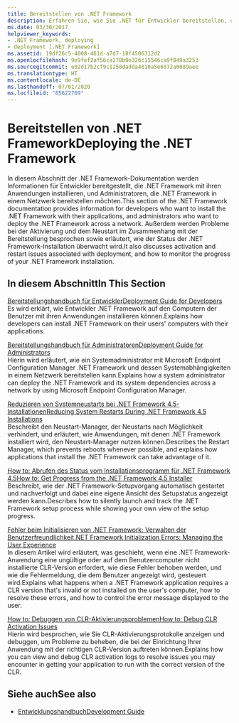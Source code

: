 ```yaml
---
title: Bereitstellen von .NET Framework
description: Erfahren Sie, wie Sie .NET für Entwickler bereitstellen, die .NET mit ihren Anwendungen installieren möchten, und für Administratoren, die .NET in einem Netzwerk bereitstellen möchten.
ms.date: 03/30/2017
helpviewer_keywords:
- .NET Framework, deploying
- deployment [.NET Framework]
ms.assetid: 19df26c5-4008-461d-a7d7-18f4506312d2
ms.openlocfilehash: 9e9fef2af56ca278b0e326c15546ca9f849a3253
ms.sourcegitcommit: e02d17b2cf9c1258dadda4810a5e6072a0089aee
ms.translationtype: HT
ms.contentlocale: de-DE
ms.lasthandoff: 07/01/2020
ms.locfileid: "85622769"
---
```

# <a name="deploying-the-net-framework"></a><span data-ttu-id="a17d9-103">Bereitstellen von .NET Framework</span><span class="sxs-lookup"><span data-stu-id="a17d9-103">Deploying the .NET Framework</span></span>
<span data-ttu-id="a17d9-104">In diesem Abschnitt der .NET Framework-Dokumentation werden Informationen für Entwickler bereitgestellt, die .NET Framework mit ihren Anwendungen installieren, und Administratoren, die .NET Framework in einem Netzwerk bereitstellen möchten.</span><span class="sxs-lookup"><span data-stu-id="a17d9-104">This section of the .NET Framework documentation provides information for developers who want to install the .NET Framework with their applications, and administrators who want to deploy the .NET Framework across a network.</span></span> <span data-ttu-id="a17d9-105">Außerdem werden Probleme bei der Aktivierung und dem Neustart im Zusammenhang mit der Bereitstellung besprochen sowie erläutert, wie der Status der .NET Framework-Installation überwacht wird.</span><span class="sxs-lookup"><span data-stu-id="a17d9-105">It also discusses activation and restart issues associated with deployment, and how to monitor the progress of your .NET Framework installation.</span></span>  
  
## <a name="in-this-section"></a><span data-ttu-id="a17d9-106">In diesem Abschnitt</span><span class="sxs-lookup"><span data-stu-id="a17d9-106">In This Section</span></span>  
 [<span data-ttu-id="a17d9-107">Bereitstellungshandbuch für Entwickler</span><span class="sxs-lookup"><span data-stu-id="a17d9-107">Deployment Guide for Developers</span></span>](deployment-guide-for-developers.md)  
 <span data-ttu-id="a17d9-108">Es wird erklärt, wie Entwickler .NET Framework auf den Computern der Benutzer mit ihren Anwendungen installieren können.</span><span class="sxs-lookup"><span data-stu-id="a17d9-108">Explains how developers can install .NET Framework on their users' computers with their applications.</span></span>  
  
 [<span data-ttu-id="a17d9-109">Bereitstellungshandbuch für Administratoren</span><span class="sxs-lookup"><span data-stu-id="a17d9-109">Deployment Guide for Administrators</span></span>](guide-for-administrators.md)  
 <span data-ttu-id="a17d9-110">Hierin wird erläutert, wie ein Systemadministrator mit Microsoft Endpoint Configuration Manager .NET Framework und dessen Systemabhängigkeiten in einem Netzwerk bereitstellen kann.</span><span class="sxs-lookup"><span data-stu-id="a17d9-110">Explains how a system administrator can deploy the .NET Framework and its system dependencies across a network by using Microsoft Endpoint Configuration Manager.</span></span>  
  
 [<span data-ttu-id="a17d9-111">Reduzieren von Systemneustarts bei .NET Framework 4.5-Installationen</span><span class="sxs-lookup"><span data-stu-id="a17d9-111">Reducing System Restarts During .NET Framework 4.5 Installations</span></span>](reducing-system-restarts.md)  
 <span data-ttu-id="a17d9-112">Beschreibt den Neustart-Manager, der Neustarts nach Möglichkeit verhindert, und erläutert, wie Anwendungen, mit denen .NET Framework installiert wird, den Neustart-Manager nutzen können.</span><span class="sxs-lookup"><span data-stu-id="a17d9-112">Describes the Restart Manager, which prevents reboots whenever possible, and explains how applications that install the .NET Framework can take advantage of it.</span></span>  
  
 [<span data-ttu-id="a17d9-113">How to: Abrufen des Status vom Installationsprogramm für .NET Framework 4.5</span><span class="sxs-lookup"><span data-stu-id="a17d9-113">How to: Get Progress from the .NET Framework 4.5 Installer</span></span>](how-to-get-progress-from-the-dotnet-installer.md)  
 <span data-ttu-id="a17d9-114">Beschreibt, wie der .NET Framework-Setupvorgang automatisch gestartet und nachverfolgt und dabei eine eigene Ansicht des Setupstatus angezeigt werden kann.</span><span class="sxs-lookup"><span data-stu-id="a17d9-114">Describes how to silently launch and track the .NET Framework setup process while showing your own view of the setup progress.</span></span>  
  
 [<span data-ttu-id="a17d9-115">Fehler beim Initialisieren von .NET Framework: Verwalten der Benutzerfreundlichkeit</span><span class="sxs-lookup"><span data-stu-id="a17d9-115">.NET Framework Initialization Errors: Managing the User Experience</span></span>](initialization-errors-managing-the-user-experience.md)  
 <span data-ttu-id="a17d9-116">In diesem Artikel wird erläutert, was geschieht, wenn eine .NET Framework-Anwendung eine ungültige oder auf dem Benutzercomputer nicht installierte CLR-Version erfordert, wie diese Fehler behoben werden, und wie die Fehlermeldung, die dem Benutzer angezeigt wird, gesteuert wird.</span><span class="sxs-lookup"><span data-stu-id="a17d9-116">Explains what happens when a .NET Framework application requires a CLR version that's invalid or not installed on the user's computer, how to resolve these errors, and how to control the error message displayed to the user.</span></span>  
  
 [<span data-ttu-id="a17d9-117">How to: Debuggen von CLR-Aktivierungsproblemen</span><span class="sxs-lookup"><span data-stu-id="a17d9-117">How to: Debug CLR Activation Issues</span></span>](how-to-debug-clr-activation-issues.md)  
 <span data-ttu-id="a17d9-118">Hierin wird besprochen, wie Sie CLR-Aktivierungsprotokolle anzeigen und debuggen, um Probleme zu beheben, die bei der Einrichtung Ihrer Anwendung mit der richtigen CLR-Version auftreten können.</span><span class="sxs-lookup"><span data-stu-id="a17d9-118">Explains how you can view and debug CLR activation logs to resolve issues you may encounter in getting your application to run with the correct version of the CLR.</span></span>  
  
## <a name="see-also"></a><span data-ttu-id="a17d9-119">Siehe auch</span><span class="sxs-lookup"><span data-stu-id="a17d9-119">See also</span></span>

- [<span data-ttu-id="a17d9-120">Entwicklungshandbuch</span><span class="sxs-lookup"><span data-stu-id="a17d9-120">Development Guide</span></span>](../development-guide.md)
